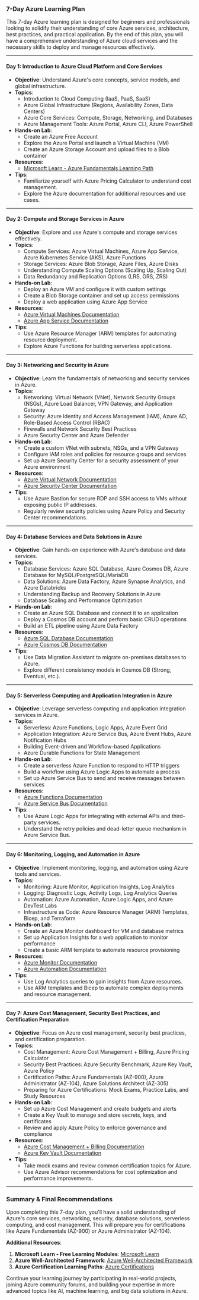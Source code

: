 ### 7-Day Azure Learning Plan

This 7-day Azure learning plan is designed for beginners and professionals looking to solidify their understanding of core Azure services, architecture, best practices, and practical application. By the end of this plan, you will have a comprehensive understanding of Azure cloud services and the necessary skills to deploy and manage resources effectively.

---

#### **Day 1: Introduction to Azure Cloud Platform and Core Services**
- **Objective**: Understand Azure's core concepts, service models, and global infrastructure.
- **Topics**:
  - Introduction to Cloud Computing (IaaS, PaaS, SaaS)
  - Azure Global Infrastructure (Regions, Availability Zones, Data Centers)
  - Azure Core Services: Compute, Storage, Networking, and Databases
  - Azure Management Tools: Azure Portal, Azure CLI, Azure PowerShell
- **Hands-on Lab**:
  - Create an Azure Free Account
  - Explore the Azure Portal and launch a Virtual Machine (VM)
  - Create an Azure Storage Account and upload files to a Blob container
- **Resources**:
  - [Microsoft Learn - Azure Fundamentals Learning Path](https://learn.microsoft.com/en-us/training/paths/azure-fundamentals/)
- **Tips**:
  - Familiarize yourself with Azure Pricing Calculator to understand cost management.
  - Explore the Azure documentation for additional resources and use cases.

---

#### **Day 2: Compute and Storage Services in Azure**
- **Objective**: Explore and use Azure's compute and storage services effectively.
- **Topics**:
  - Compute Services: Azure Virtual Machines, Azure App Service, Azure Kubernetes Service (AKS), Azure Functions
  - Storage Services: Azure Blob Storage, Azure Files, Azure Disks
  - Understanding Compute Scaling Options (Scaling Up, Scaling Out)
  - Data Redundancy and Replication Options (LRS, GRS, ZRS)
- **Hands-on Lab**:
  - Deploy an Azure VM and configure it with custom settings
  - Create a Blob Storage container and set up access permissions
  - Deploy a web application using Azure App Service
- **Resources**:
  - [Azure Virtual Machines Documentation](https://learn.microsoft.com/en-us/azure/virtual-machines/)
  - [Azure App Service Documentation](https://learn.microsoft.com/en-us/azure/app-service/)
- **Tips**:
  - Use Azure Resource Manager (ARM) templates for automating resource deployment.
  - Explore Azure Functions for building serverless applications.

---

#### **Day 3: Networking and Security in Azure**
- **Objective**: Learn the fundamentals of networking and security services in Azure.
- **Topics**:
  - Networking: Virtual Network (VNet), Network Security Groups (NSGs), Azure Load Balancer, VPN Gateway, and Application Gateway
  - Security: Azure Identity and Access Management (IAM), Azure AD, Role-Based Access Control (RBAC)
  - Firewalls and Network Security Best Practices
  - Azure Security Center and Azure Defender
- **Hands-on Lab**:
  - Create a custom VNet with subnets, NSGs, and a VPN Gateway
  - Configure IAM roles and policies for resource groups and services
  - Set up Azure Security Center for a security assessment of your Azure environment
- **Resources**:
  - [Azure Virtual Network Documentation](https://learn.microsoft.com/en-us/azure/virtual-network/)
  - [Azure Security Center Documentation](https://learn.microsoft.com/en-us/azure/security-center/)
- **Tips**:
  - Use Azure Bastion for secure RDP and SSH access to VMs without exposing public IP addresses.
  - Regularly review security policies using Azure Policy and Security Center recommendations.

---

#### **Day 4: Database Services and Data Solutions in Azure**
- **Objective**: Gain hands-on experience with Azure's database and data services.
- **Topics**:
  - Database Services: Azure SQL Database, Azure Cosmos DB, Azure Database for MySQL/PostgreSQL/MariaDB
  - Data Solutions: Azure Data Factory, Azure Synapse Analytics, and Azure Databricks
  - Understanding Backup and Recovery Solutions in Azure
  - Database Scaling and Performance Optimization
- **Hands-on Lab**:
  - Create an Azure SQL Database and connect it to an application
  - Deploy a Cosmos DB account and perform basic CRUD operations
  - Build an ETL pipeline using Azure Data Factory
- **Resources**:
  - [Azure SQL Database Documentation](https://learn.microsoft.com/en-us/azure/sql-database/)
  - [Azure Cosmos DB Documentation](https://learn.microsoft.com/en-us/azure/cosmos-db/)
- **Tips**:
  - Use Data Migration Assistant to migrate on-premises databases to Azure.
  - Explore different consistency models in Cosmos DB (Strong, Eventual, etc.).

---

#### **Day 5: Serverless Computing and Application Integration in Azure**
- **Objective**: Leverage serverless computing and application integration services in Azure.
- **Topics**:
  - Serverless: Azure Functions, Logic Apps, Azure Event Grid
  - Application Integration: Azure Service Bus, Azure Event Hubs, Azure Notification Hubs
  - Building Event-driven and Workflow-based Applications
  - Azure Durable Functions for State Management
- **Hands-on Lab**:
  - Create a serverless Azure Function to respond to HTTP triggers
  - Build a workflow using Azure Logic Apps to automate a process
  - Set up Azure Service Bus to send and receive messages between services
- **Resources**:
  - [Azure Functions Documentation](https://learn.microsoft.com/en-us/azure/azure-functions/)
  - [Azure Service Bus Documentation](https://learn.microsoft.com/en-us/azure/service-bus-messaging/)
- **Tips**:
  - Use Azure Logic Apps for integrating with external APIs and third-party services.
  - Understand the retry policies and dead-letter queue mechanism in Azure Service Bus.

---

#### **Day 6: Monitoring, Logging, and Automation in Azure**
- **Objective**: Implement monitoring, logging, and automation using Azure tools and services.
- **Topics**:
  - Monitoring: Azure Monitor, Application Insights, Log Analytics
  - Logging: Diagnostic Logs, Activity Logs, Log Analytics Queries
  - Automation: Azure Automation, Azure Logic Apps, and Azure DevTest Labs
  - Infrastructure as Code: Azure Resource Manager (ARM) Templates, Bicep, and Terraform
- **Hands-on Lab**:
  - Create an Azure Monitor dashboard for VM and database metrics
  - Set up Application Insights for a web application to monitor performance
  - Create a basic ARM template to automate resource provisioning
- **Resources**:
  - [Azure Monitor Documentation](https://learn.microsoft.com/en-us/azure/azure-monitor/)
  - [Azure Automation Documentation](https://learn.microsoft.com/en-us/azure/automation/)
- **Tips**:
  - Use Log Analytics queries to gain insights from Azure resources.
  - Use ARM templates and Bicep to automate complex deployments and resource management.

---

#### **Day 7: Azure Cost Management, Security Best Practices, and Certification Preparation**
- **Objective**: Focus on Azure cost management, security best practices, and certification preparation.
- **Topics**:
  - Cost Management: Azure Cost Management + Billing, Azure Pricing Calculator
  - Security Best Practices: Azure Security Benchmark, Azure Key Vault, Azure Policy
  - Certification Paths: Azure Fundamentals (AZ-900), Azure Administrator (AZ-104), Azure Solutions Architect (AZ-305)
  - Preparing for Azure Certifications: Mock Exams, Practice Labs, and Study Resources
- **Hands-on Lab**:
  - Set up Azure Cost Management and create budgets and alerts
  - Create a Key Vault to manage and store secrets, keys, and certificates
  - Review and apply Azure Policy to enforce governance and compliance
- **Resources**:
  - [Azure Cost Management + Billing Documentation](https://learn.microsoft.com/en-us/azure/cost-management/)
  - [Azure Key Vault Documentation](https://learn.microsoft.com/en-us/azure/key-vault/)
- **Tips**:
  - Take mock exams and review common certification topics for Azure.
  - Use Azure Advisor recommendations for cost optimization and performance improvements.

---

### Summary & Final Recommendations
Upon completing this 7-day plan, you'll have a solid understanding of Azure's core services, networking, security, database solutions, serverless computing, and cost management. This will prepare you for certifications like Azure Fundamentals (AZ-900) or Azure Administrator (AZ-104).

**Additional Resources**:
1. **Microsoft Learn - Free Learning Modules**: [Microsoft Learn](https://learn.microsoft.com/en-us/training/azure/)
2. **Azure Well-Architected Framework**: [Azure Well-Architected Framework](https://learn.microsoft.com/en-us/azure/architecture/)
3. **Azure Certification Learning Paths**: [Azure Certifications](https://learn.microsoft.com/en-us/certifications/)

Continue your learning journey by participating in real-world projects, joining Azure community forums, and building your expertise in more advanced topics like AI, machine learning, and big data solutions in Azure.
